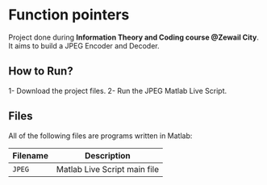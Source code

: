 # Function pointers
Project done during **Information Theory and Coding course @Zewail City**. It aims to build a JPEG Encoder and Decoder.

## How to Run?
1- Download the project files.
2- Run the JPEG Matlab Live Script.

## Files
All of the following files are programs written in Matlab:

| Filename | Description |
| -------- | ----------- |
| `JPEG` | Matlab Live Script main file |
